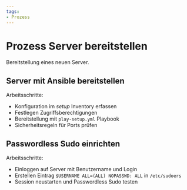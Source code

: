 ```yaml
---
tags:
- Prozess
---
```

# Prozess Server bereitstellen
Bereitstellung eines neuen Server.

## Server mit Ansible bereitstellen

Arbeitsschritte:
* Konfiguration im *setup* Inventory erfassen
* Festlegen Zugriffsberechtigungen
* Bereitstellung mit `play-setup.yml` Playbook
* Sicherheitsregeln für Ports prüfen

## Passwordless Sudo einrichten

Arbeitsschritte:
* Einloggen auf Server mit Benutzername und Login
* Erstellen Eintrag `$USERNAME ALL=(ALL) NOPASSWD: ALL` in `/etc/sudoers`
* Session neustarten und Passwordless Sudo testen